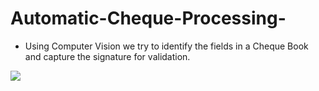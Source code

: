 # Automatic-Cheque-Processing-
 - Using Computer Vision we try to identify the fields in a Cheque Book and capture the signature for validation.

<img align='center' src="../utils/cheque_template.jpg">
